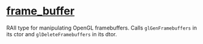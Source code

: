 # [frame_buffer](frame_buffer.hpp)

RAII type for manipulating OpenGL framebuffers. Calls `glGenFramebuffers` in its ctor and `glDeleteFramebuffers` in its dtor.